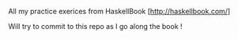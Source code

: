 All my practice exerices from HaskellBook [http://haskellbook.com/]

Will try to commit to this repo as I go along the book !
